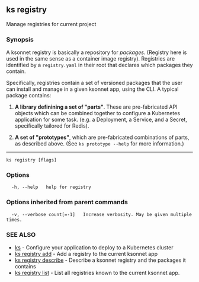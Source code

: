 ## ks registry

Manage registries for current project

### Synopsis


A ksonnet registry is basically a repository for *packages*. (Registry here is
used in the same sense as a container image registry). Registries are identified
by a `registry.yaml` in their root that declares which packages they contain.

Specifically, registries contain a set of versioned packages that the user can
install and manage in a given ksonnet app, using the CLI. A typical package contains:

1. **A library definining a set of "parts"**. These are pre-fabricated API objects
which can be combined together to configure a Kubernetes application for some task.
(e.g. a Deployment, a Service, and a Secret, specifically tailored for Redis).

2. **A set of "prototypes"**, which are pre-fabricated combinations of parts, as
described above. (See `ks prototype --help` for more information.)

----


```
ks registry [flags]
```

### Options

```
  -h, --help   help for registry
```

### Options inherited from parent commands

```
  -v, --verbose count[=-1]   Increase verbosity. May be given multiple times.
```

### SEE ALSO

* [ks](ks.md)	 - Configure your application to deploy to a Kubernetes cluster
* [ks registry add](ks_registry_add.md)	 - Add a registry to the current ksonnet app
* [ks registry describe](ks_registry_describe.md)	 - Describe a ksonnet registry and the packages it contains
* [ks registry list](ks_registry_list.md)	 - List all registries known to the current ksonnet app.

